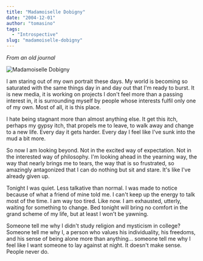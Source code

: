 ```yaml
---
title: "Madamoiselle Dobigny"
date: "2004-12-01"
author: "tomasino"
tags:
  - "Introspective"
slug: "madamoiselle-dobigny"
---
```


<span style="font-style: italic;">From an old journal</span>

![Madamoiselle Dobigny][]

I am staring out of my own portrait these days. My world is becoming so
saturated with the same things day in and day out that I'm ready to
burst. It is new media, it is working on projects I don't feel more than
a passing interest in, it is surrounding myself by people whose
interests fulfil only one of my own. Most of all, it is this place.

I hate being stagnant more than almost anything else. It get this itch,
perhaps my gypsy itch, that propels me to leave, to walk away and change
to a new life. Every day it gets harder. Every day I feel like I've sunk
into the mud a bit more.

So now I am looking beyond. Not in the excited way of expectation. Not
in the interested way of philosophy. I'm looking ahead in the yearning
way, the way that nearly brings me to tears, the way that is so
frustrated, so amazingly antagonized that I can do nothing but sit and
stare. It's like I've already given up.

Tonight I was quiet. Less talkative than normal. I was made to notice
because of what a friend of mine told me. I can't keep up the energy to
talk most of the time. I am way too tired. Like now. I am exhausted,
utterly, waiting for something to change. Bed tonight will bring no
comfort in the grand scheme of my life, but at least I won't be yawning.

Someone tell me why I didn't study religion and mysticism in college?
Someone tell me why I, a person who values his individuality, his
freedoms, and his sense of being alone more than anything... someone
tell me why I feel like I want someone to lay against at night. It
doesn't make sense. People never do.

  [Madamoiselle Dobigny]: //blog.tomasino.org/images/dobigny.jpg
